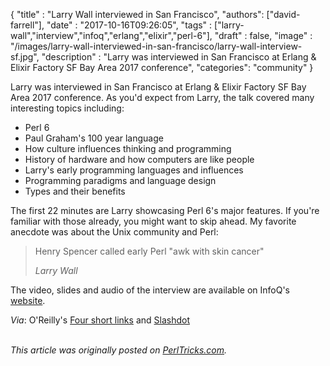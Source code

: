 
  {
    "title"  : "Larry Wall interviewed in San Francisco",
    "authors": ["david-farrell"],
    "date"   : "2017-10-16T09:26:05",
    "tags"   : ["larry-wall","interview","infoq","erlang","elixir","perl-6"],
    "draft"  : false,
    "image"  : "/images/larry-wall-interviewed-in-san-francisco/larry-wall-interview-sf.jpg",
    "description" : "Larry was interviewed in San Francisco at Erlang & Elixir Factory SF Bay Area 2017 conference",
    "categories": "community"
  }

Larry was interviewed in San Francisco at Erlang & Elixir Factory SF Bay Area 2017 conference. As you'd expect from Larry, the talk covered many interesting topics including:

* Perl 6
* Paul Graham's 100 year language
* How culture influences thinking and programming
* History of hardware and how computers are like people
* Larry's early programming languages and influences
* Programming paradigms and language design
* Types and their benefits

The first 22 minutes are Larry showcasing Perl 6's major features. If you're familiar with those already, you might want to skip ahead. My favorite anecdote was about the Unix community and Perl:

> Henry Spencer called early Perl "awk with skin cancer"
>
> *Larry Wall*

The video, slides and audio of the interview are available on InfoQ's [website](https://www.infoq.com/presentations/language-design-perl).

*Via*: O'Reilly's [Four short links](https://www.oreilly.com/feed/four-short-links) and [Slashdot](https://developers.slashdot.org/story/17/10/07/0259243/new-video-peeks-inside-the-head-of-perl-creator-larry-wall)

\
*This article was originally posted on [PerlTricks.com](http://perltricks.com).*
